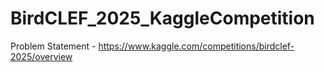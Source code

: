 # BirdCLEF_2025_KaggleCompetition
Problem Statement - https://www.kaggle.com/competitions/birdclef-2025/overview
